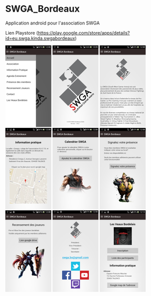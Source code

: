 # SWGA_Bordeaux

Application android pour l'association SWGA

Lien Playstore (https://play.google.com/store/apps/details?id=eu.swga.kinda.swgabordeaux)


<img src="https://github.com/SWGAKamui/SWGA_Bordeaux/blob/master/Screenshot/Menu_Frag.png" width="144px" height="256px" />
<img src="https://github.com/SWGAKamui/SWGA_Bordeaux/blob/master/Screenshot/Accueil_Frag.png" width="144px" height="256px" />
<img src="https://github.com/SWGAKamui/SWGA_Bordeaux/blob/master/Screenshot/Asso_Frag.png" width="144px" height="256px" />

<img src="https://github.com/SWGAKamui/SWGA_Bordeaux/blob/master/Screenshot/Info_Frag.png" width="144px" height="256px" />
<img src="https://github.com/SWGAKamui/SWGA_Bordeaux/blob/master/Screenshot/Calendar_Frag.png" width="144px" height="256px" />
<img src="https://github.com/SWGAKamui/SWGA_Bordeaux/blob/master/Screenshot/RDV_Frag.png" width="144px" height="256px" />

<img src="https://github.com/SWGAKamui/SWGA_Bordeaux/blob/master/Screenshot/Rec_Frag.png" width="144px" height="256px" />
<img src="https://github.com/SWGAKamui/SWGA_Bordeaux/blob/master/Screenshot/Contact_Frag.png" width="144px" height="256px" />
<img src="https://github.com/SWGAKamui/SWGA_Bordeaux/blob/master/Screenshot/LVB_Frag.png" width="144px" height="256px" />




